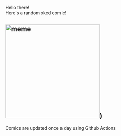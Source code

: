 Hello there! <br>Here's a random xkcd comic!<br>
## <img src="https://imgs.xkcd.com/comics/puzzle.png" alt="meme" width="300"/>)<br>
Comics are updated once a day using Github Actions